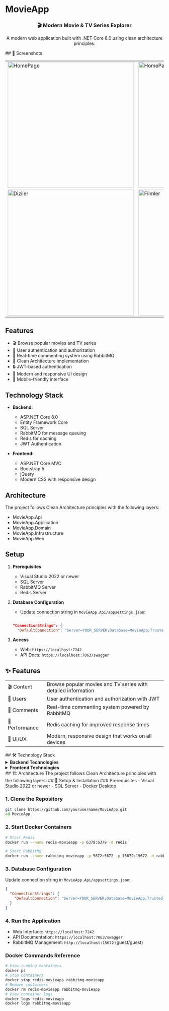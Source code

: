 # MovieApp
<div align="center">
    <p align="center">
        <h3>🎬 Modern Movie & TV Series Explorer</h3>
        <p>A modern web application built with .NET Core 8.0 using clean architecture principles.</p>
    </p>
</div>
## 📸 Screenshots
    <table>
        <tr>
            <td>
                <img src="https://github.com/user-attachments/assets/a81beef8-19d1-4785-a061-7579d70c71b8" alt="HomePage" width="400"/>
            </td>
            <td>
                <img src="https://github.com/user-attachments/assets/80b7b03d-6aa4-4b3e-9fe4-6a02dd9dbd52" alt="HomePage2" width="400"/>
            </td>
        </tr>
        <tr>
            <td>
                <img src="https://github.com/user-attachments/assets/8ec583f6-d831-4baf-bb80-8bfbebf1a52a" alt="Diziler" width="400"/>
            </td>
            <td>
                <img src="https://github.com/user-attachments/assets/c4abc1cd-1f76-4003-b170-1e49cac34988" alt="Filmler" width="400"/>
            </td>
        </tr>
    </table>
</div>







## Features

- 🎬 Browse popular movies and TV series
- 👥 User authentication and authorization
- 💬 Real-time commenting system using RabbitMQ
- 🎯 Clean Architecture implementation
- 🔒 JWT-based authentication
- 🎨 Modern and responsive UI design
- 📱 Mobile-friendly interface

## Technology Stack

- **Backend:**
  - ASP.NET Core 8.0
  - Entity Framework Core
  - SQL Server
  - RabbitMQ for message queuing
  - Redis for caching
  - JWT Authentication

- **Frontend:**
  - ASP.NET Core MVC
  - Bootstrap 5
  - jQuery
  - Modern CSS with responsive design

## Architecture

The project follows Clean Architecture principles with the following layers:
- MovieApp.Api
- MovieApp.Application
- MovieApp.Domain
- MovieApp.Infrastructure
- MovieApp.Web

## Setup

1. **Prerequisites**
   - Visual Studio 2022 or newer
   - SQL Server
   - RabbitMQ Server
   - Redis Server
     
2. **Database Configuration**

   - Update connection string in `MovieApp.Api/appsettings.json`:

   ```json

   "ConnectionStrings": {
     "DefaultConnection": "Server=YOUR_SERVER;Database=MovieApp;Trusted_Connection=True;TrustServerCertificate=True"

3. **Access**
   - Web: `https://localhost:7242`
   - API Docs: `https://localhost:7063/swagger`
  



## ✨ Features
<table>
  <tr>
    <td>🎬 Content</td>
    <td>Browse popular movies and TV series with detailed information</td>
  </tr>
  <tr>
    <td>👥 Users</td>
    <td>User authentication and authorization with JWT</td>
  </tr>
  <tr>
    <td>💬 Comments</td>
    <td>Real-time commenting system powered by RabbitMQ</td>
  </tr>
  <tr>
    <td>🚀 Performance</td>
    <td>Redis caching for improved response times</td>
  </tr>
  <tr>
    <td>🎨 UI/UX</td>
    <td>Modern, responsive design that works on all devices</td>
  </tr>
</table>
## 🛠 Technology Stack

<details>
<summary><b>Backend Technologies</b></summary>
- **Framework:** ASP.NET Core 8.0
- **ORM:** Entity Framework Core
- **Database:** SQL Server
- **Caching:** Redis
- **Message Queue:** RabbitMQ
- **Authentication:** JWT
</details>
<details>
<summary><b>Frontend Technologies</b></summary>
- **Framework:** ASP.NET Core MVC
- **UI Framework:** Bootstrap 5
- **JavaScript:** jQuery
- **Styling:** Modern CSS with responsive design
</details>
## 🏗 Architecture
The project follows Clean Architecture principles with the following layers:
## 🚀 Setup & Installation
### Prerequisites
- Visual Studio 2022 or newer
- SQL Server
- Docker Desktop

### 1. Clone the Repository
```bash
git clone https://github.com/yourusername/MovieApp.git
cd MovieApp
```

### 2. Start Docker Containers
```bash
# Start Redis
docker run --name redis-movieapp -p 6379:6379 -d redis

# Start RabbitMQ
docker run --name rabbitmq-movieapp -p 5672:5672 -p 15672:15672 -d rabbitmq:management
```

### 3. Database Configuration
Update connection string in `MovieApp.Api/appsettings.json`:
```json
{
  "ConnectionStrings": {
    "DefaultConnection": "Server=YOUR_SERVER;Database=MovieApp;Trusted_Connection=True;TrustServerCertificate=True"
  }
}
```

### 4. Run the Application
- Web Interface: `https://localhost:7242`
- API Documentation: `https://localhost:7063/swagger`
- RabbitMQ Management: `http://localhost:15672` (guest/guest)

### Docker Commands Reference
```bash
# View running containers
docker ps
# Stop containers
docker stop redis-movieapp rabbitmq-movieapp
# Remove containers
docker rm redis-movieapp rabbitmq-movieapp
# View container logs
docker logs redis-movieapp
docker logs rabbitmq-movieapp
```
